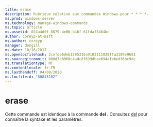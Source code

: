 ```yaml
---
title: erase
description: Rubrique relative aux commandes Windows pour * * * *-
ms.prod: windows-server
ms.technology: manage-windows-commands
ms.topic: article
ms.assetid: 024a4d0f-8679-4e06-b46f-61fdaf5464bc
author: coreyp-at-msft
ms.author: coreyp
manager: dongill
ms.date: 10/16/2017
ms.openlocfilehash: 2cefde6deb1285316a9103111028ffa3189e9681
ms.sourcegitcommit: b00d7c8968c4adc8f699dbee694afe6ed36bc9de
ms.translationtype: MT
ms.contentlocale: fr-FR
ms.lasthandoff: 04/08/2020
ms.locfileid: "80845102"
---
```

# <a name="erase"></a>erase



Cette commande est identique à la commande **del** . Consultez [del](del.md) pour connaître la syntaxe et les paramètres.